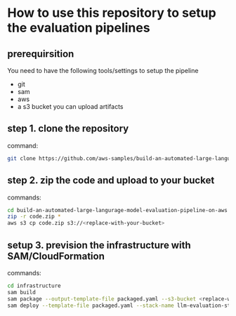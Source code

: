 # How to use this repository to setup the evaluation pipelines

## prerequirsition

You need to have the following tools/settings to setup the pipeline
- git
- sam
- aws
- a s3 bucket you can upload artifacts

## step 1. clone the repository
command:
```bash
git clone https://github.com/aws-samples/build-an-automated-large-langurage-model-evaluation-pipeline-on-aws.git
```

## step 2. zip the code and upload to your bucket
commands:
```bash
cd build-an-automated-large-langurage-model-evaluation-pipeline-on-aws
zip -r code.zip *
aws s3 cp code.zip s3://<replace-with-your-bucket>
```

## setup 3. prevision the infrastructure with SAM/CloudFormation
commands:
```bash
cd infrastructure
sam build
sam package --output-template-file packaged.yaml --s3-bucket <replace-with-your-bucket>
sam deploy --template-file packaged.yaml --stack-name llm-evaluation-stack --capabilities CAPABILITY_IAM --parameter-overrides  pCodeBucket=<replace-with-your-bucket> pCodeKey=code.zip
```